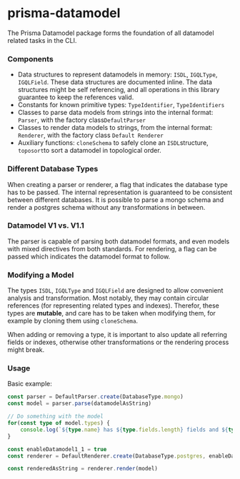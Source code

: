 # prisma-datamodel

The Prisma Datamodel package forms the foundation of all datamodel related tasks in the CLI.

### Components

* Data structures to represent datamodels in memory: `ISDL`, `IGQLType`, `IGQLField`. These data structures are documented inline. The data structures might be self referencing, and all operations in this library guarantee to keep the references valid.
* Constants for known primitive types: `TypeIdentifier`, `TypeIdentifiers`
* Classes to parse data models from strings into the internal format: `Parser`, with the factory class`DefaultParser`
* Classes to render data models to strings, from the internal format: `Renderer`, with the factory class `Default Renderer`
* Auxiliary functions: `cloneSchema` to safely clone an `ISDL`structure, `toposort`to sort a datamodel in topological order.

### Different Database Types

When creating a parser or renderer, a flag that indicates the database type has to be passed. The internal representation is guaranteed to be consistent between different databases. It is possible to parse a mongo schema and render a postgres schema without any transformations in between.

### Datamodel V1 vs. V1.1

The parser is capable of parsing both datamodel formats, and even models with mixed directives from both standards. For rendering, a flag can be passed which indicates the datamodel format to follow. 

### Modifying a Model

The types `ISDL`, `IGQLType` and `IGQLField` are designed to allow convenient analysis and transformation. Most notably, they may contain circular references (for representing related types and indexes). Therefor, these types are **mutable**, and care has to be taken when modifying them, for example by cloning them using `cloneSchema`.

When adding or removing a type, it is important to also update all referring fields or indexes, otherwise other transformations or the rendering process might break.

### Usage

Basic example:

```typescript
const parser = DefaultParser.create(DatabaseType.mongo)
const model = parser.parse(datamodelAsString)

// Do something with the model
for(const type of model.types) {
    console.log(`${type.name} has ${type.fields.length} fields and ${type.indices.length} indexes`)
}

const enableDatamodel1_1 = true
const renderer = DefaultRenderer.create(DatabaseType.postgres, enableDatamodel1_1)

const renderedAsString = renderer.render(model)
```

